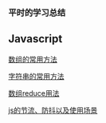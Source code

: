 ### 平时的学习总结

## Javascript

[数组的常用方法](https://github.com/SmallPen1/blog/issues/1)  

[字符串的常用方法](https://github.com/SmallPen1/blog/issues/2)

[数组reduce用法](https://github.com/SmallPen1/blog/issues/3)

[js的节流、防抖以及使用场景](https://github.com/SmallPen1/blog/issues/4)